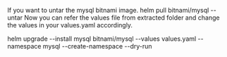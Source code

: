 If you want to untar the mysql bitnami image.
helm pull bitnami/mysql --untar
Now you can refer the values file from extracted folder and change the values in your values.yaml accordingly.

helm upgrade --install mysql bitnami/mysql --values values.yaml --namespace mysql --create-namespace --dry-run